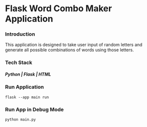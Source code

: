 # Flask Word Combo Maker Application

### Introduction
This application is designed to take user input of random letters and generate all possible combinations of words using those letters.

### Tech Stack
##### Python | Flask | HTML

### Run Application

```
flask --app main run
```

### Run App in Debug Mode

```
python main.py
```
